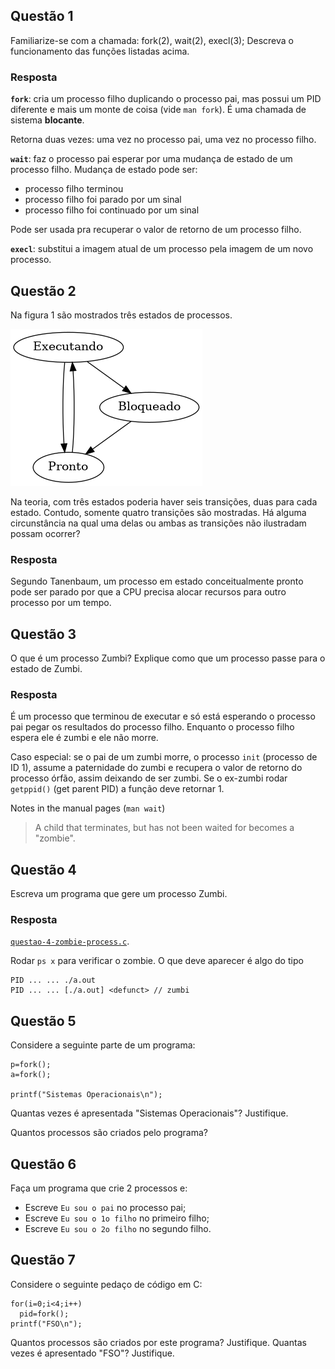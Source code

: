 ## Questão 1
Familiarize-se com a chamada: fork(2), wait(2), execl(3);
Descreva o funcionamento das funções listadas acima.

### Resposta
**`fork`**: cria um processo filho duplicando o processo pai, mas possui um PID
diferente e mais um monte de coisa (vide `man fork`). É uma chamada de sistema
**blocante**.

Retorna duas vezes: uma vez no processo pai, uma vez no processo filho.

**`wait`**: faz o processo pai esperar por uma mudança de estado de um processo 
filho. Mudança de estado pode ser:
- processo filho terminou
- processo filho foi parado por um sinal
- processo filho foi continuado por um sinal

Pode ser usada pra recuperar o valor de retorno de um processo filho.

**`execl`**: substitui a imagem atual de um processo pela imagem de um novo
processo.


## Questão 2
Na figura 1 são mostrados três estados de processos. 

![estados de um processo](grafo-estados.png)

Na teoria, com três estados poderia haver seis transições, duas para cada estado. Contudo, somente quatro transições são mostradas. Há alguma circunstância na qual uma delas ou ambas as transições não ilustradam possam ocorrer?

### Resposta
Segundo Tanenbaum, um processo em estado conceitualmente pronto pode ser 
parado por que a CPU precisa alocar recursos para outro processo por um tempo.


## Questão 3
O que é um processo Zumbi? Explique como que um processo passe para o estado de Zumbi.

### Resposta
É um processo que terminou de executar e só está esperando o processo pai pegar
os resultados do processo filho. Enquanto o processo filho espera ele é zumbi e
ele não morre.

Caso especial: se o pai de um zumbi morre, o processo `init` (processo de ID 1),
assume a paternidade do zumbi e recupera o valor de retorno do processo órfão, 
assim deixando de ser zumbi. Se o ex-zumbi rodar `getppid()` (get parent PID) a 
função deve retornar 1.

Notes in the manual pages (`man wait`)
> A child that terminates, but has not been waited for becomes a "zombie".

## Questão 4
Escreva um programa que gere um processo Zumbi.

### Resposta
[`questao-4-zombie-process.c`](questao-4-zombie-process.c).

Rodar `ps x` para verificar o zombie. O que deve aparecer é algo do tipo 

    PID ... ... ./a.out
    PID ... ... [./a.out] <defunct> // zumbi


## Questão 5
Considere a seguinte parte de um programa: 

    p=fork();
    a=fork();

    printf("Sistemas Operacionais\n");

Quantas vezes é apresentada "Sistemas Operacionais"? Justifique.

Quantos processos são criados pelo programa?


## Questão 6
Faça um programa que crie 2 processos e:
- Escreve `Eu sou o pai` no processo pai;
- Escreve `Eu sou o 1o filho` no primeiro filho;
- Escreve `Eu sou o 2o filho` no segundo filho.


## Questão 7
Considere o seguinte pedaço de código em C:  

    for(i=0;i<4;i++)
      pid=fork();
    printf("FSO\n");

Quantos processos são criados por este programa? Justifique.
Quantas vezes é apresentado "FSO"? Justifique.